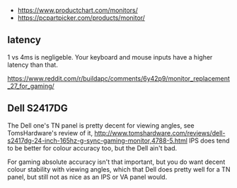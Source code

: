 - https://www.productchart.com/monitors/
- https://pcpartpicker.com/products/monitor/

## latency

1 vs 4ms is negligeble. Your keyboard and mouse inputs have a higher latency than that.

https://www.reddit.com/r/buildapc/comments/6y42p9/monitor_replacement_27_for_gaming/

## Dell S2417DG

The Dell one's TN panel is pretty decent for viewing angles, see TomsHardware's review of it, http://www.tomshardware.com/reviews/dell-s2417dg-24-inch-165hz-g-sync-gaming-monitor,4788-5.html
IPS does tend to be better for colour accuracy too, but the Dell ain't bad.

For gaming absolute accuracy isn't that important, but you do want decent colour stability with viewing angles, which that Dell does pretty well for a TN panel, but still not as nice as an IPS or VA panel would.
